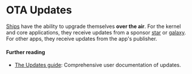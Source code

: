 # OTA Updates

[Ships](/glossary/ship) have the ability to upgrade themselves **over the air**. For the kernel and core applications, they receive updates from a sponsor [star](/glossary/star) or [galaxy](/glossary/galaxy). For other apps, they receive updates from the app's publisher.

#### Further reading

- [The Updates guide](/manual/os/updates): Comprehensive user documentation of updates.
